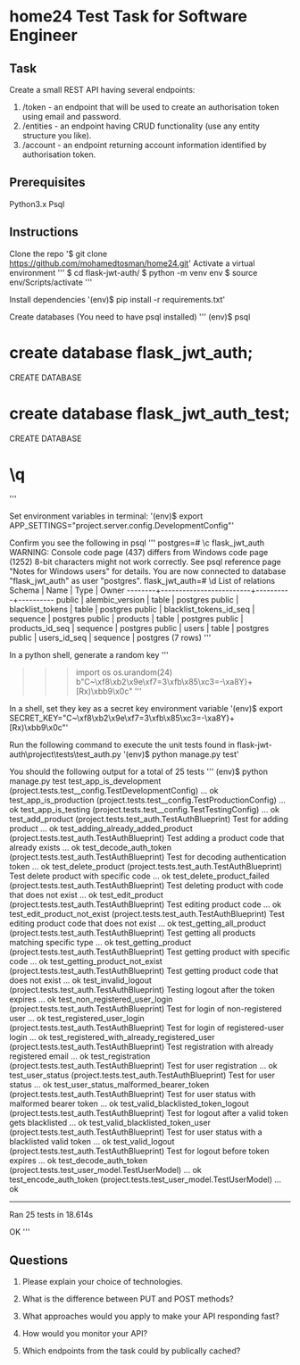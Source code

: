 # home24 Test Task for Software Engineer

## Task
Create a small REST API having several endpoints:
1. /token - an endpoint that will be used to create an authorisation token using email
and password.
2. /entities - an endpoint having CRUD functionality (use any entity structure you like).
3. /account - an endpoint returning account information identified by authorisation token.

## Prerequisites
Python3.x
Psql

## Instructions
Clone the repo
'$ git clone https://github.com/mohamedtosman/home24.git'
Activate a virtual environment
'''
$ cd flask-jwt-auth/
$ python -m venv env
$ source env/Scripts/activate
'''

Install dependencies
'(env)$ pip install -r requirements.txt'

Create databases (You need to have psql installed)
'''
(env)$ psql
# create database flask_jwt_auth;
CREATE DATABASE
# create database flask_jwt_auth_test;
CREATE DATABASE
# \q
'''

Set environment variables in terminal:
'(env)$ export APP_SETTINGS="project.server.config.DevelopmentConfig"'

Confirm you see the following in psql
'''
postgres=# \c flask_jwt_auth
WARNING: Console code page (437) differs from Windows code page (1252)
         8-bit characters might not work correctly. See psql reference
         page "Notes for Windows users" for details.
You are now connected to database "flask_jwt_auth" as user "postgres".
flask_jwt_auth=# \d
                   List of relations
 Schema |          Name           |   Type   |  Owner
--------+-------------------------+----------+----------
 public | alembic_version         | table    | postgres
 public | blacklist_tokens        | table    | postgres
 public | blacklist_tokens_id_seq | sequence | postgres
 public | products                | table    | postgres
 public | products_id_seq         | sequence | postgres
 public | users                   | table    | postgres
 public | users_id_seq            | sequence | postgres
(7 rows)
'''

In a python shell, generate a random key
'''
>>> import os
>>> os.urandom(24)
b"C~\xf8\xb2\x9e\xf7=3\xfb\x85\xc3=-\xa8Y}+[Rx)\xbb9\x0c"
'''

In a shell, set they key as a secret key environment variable
'(env)$ export SECRET_KEY="C~\xf8\xb2\x9e\xf7=3\xfb\x85\xc3=-\xa8Y}+[Rx)\xbb9\x0c"'

Run the following command to execute the unit tests found in flask-jwt-auth\project\tests\test_auth.py
'(env)$ python manage.py test'

You should the following output for a total of 25 tests
'''
(env)$ python manage.py test
test_app_is_development (project.tests.test__config.TestDevelopmentConfig) ... ok
test_app_is_production (project.tests.test__config.TestProductionConfig) ... ok
test_app_is_testing (project.tests.test__config.TestTestingConfig) ... ok
test_add_product (project.tests.test_auth.TestAuthBlueprint)
Test for adding product ... ok
test_adding_already_added_product (project.tests.test_auth.TestAuthBlueprint)
Test adding a product code that already exists ... ok
test_decode_auth_token (project.tests.test_auth.TestAuthBlueprint)
Test for decoding authentication token ... ok
test_delete_product (project.tests.test_auth.TestAuthBlueprint)
Test delete product with specific code ... ok
test_delete_product_failed (project.tests.test_auth.TestAuthBlueprint)
Test deleting product with code that does not exist ... ok
test_edit_product (project.tests.test_auth.TestAuthBlueprint)
Test editing product code ... ok
test_edit_product_not_exist (project.tests.test_auth.TestAuthBlueprint)
Test editing product code that does not exist ... ok
test_getting_all_product (project.tests.test_auth.TestAuthBlueprint)
Test getting all products matching specific type ... ok
test_getting_product (project.tests.test_auth.TestAuthBlueprint)
Test getting product with specific code ... ok
test_getting_product_not_exist (project.tests.test_auth.TestAuthBlueprint)
Test getting product code that does not exist ... ok
test_invalid_logout (project.tests.test_auth.TestAuthBlueprint)
Testing logout after the token expires ... ok
test_non_registered_user_login (project.tests.test_auth.TestAuthBlueprint)
Test for login of non-registered user ... ok
test_registered_user_login (project.tests.test_auth.TestAuthBlueprint)
Test for login of registered-user login ... ok
test_registered_with_already_registered_user (project.tests.test_auth.TestAuthBlueprint)
Test registration with already registered email ... ok
test_registration (project.tests.test_auth.TestAuthBlueprint)
Test for user registration ... ok
test_user_status (project.tests.test_auth.TestAuthBlueprint)
Test for user status ... ok
test_user_status_malformed_bearer_token (project.tests.test_auth.TestAuthBlueprint)
Test for user status with malformed bearer token ... ok
test_valid_blacklisted_token_logout (project.tests.test_auth.TestAuthBlueprint)
Test for logout after a valid token gets blacklisted ... ok
test_valid_blacklisted_token_user (project.tests.test_auth.TestAuthBlueprint)
Test for user status with a blacklisted valid token ... ok
test_valid_logout (project.tests.test_auth.TestAuthBlueprint)
Test for logout before token expires ... ok
test_decode_auth_token (project.tests.test_user_model.TestUserModel) ... ok
test_encode_auth_token (project.tests.test_user_model.TestUserModel) ... ok

----------------------------------------------------------------------
Ran 25 tests in 18.614s

OK
'''

## Questions
1. Please explain your choice of technologies.

2. What is the difference between PUT and POST methods?

3. What approaches would you apply to make your API responding fast?

4. How would you monitor your API?

5. Which endpoints from the task could by publically cached?